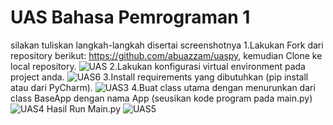# UAS Bahasa Pemrograman 1

silakan tuliskan langkah-langkah disertai screenshotnya
1.Lakukan Fork dari repository berikut: https://github.com/abuazzam/uaspy, kemudian Clone
ke local repository.
![UAS](https://user-images.githubusercontent.com/46892500/55854448-ee1ef280-5b8e-11e9-933f-820eb09470f3.jpg)
2.Lakukan konfigurasi virtual environment pada project anda.
![UAS6](https://user-images.githubusercontent.com/46892500/55876433-d4e36980-5bc1-11e9-8b66-09cc944c19ac.jpg)
3.Install requirements yang dibutuhkan (pip install atau dari PyCharm).
![UAS3](https://user-images.githubusercontent.com/46892500/55876492-fd6b6380-5bc1-11e9-8acf-cf1e9e52311b.jpg)
4.Buat class utama dengan menurunkan dari class BaseApp dengan nama App (seusikan kode
program pada main.py)
![UAS4](https://user-images.githubusercontent.com/46892500/55876576-2855b780-5bc2-11e9-93a0-16bd6cf2935f.jpg)
Hasil Run Main.py
![UAS5](https://user-images.githubusercontent.com/46892500/55876625-3dcae180-5bc2-11e9-860f-cb65ae5e2174.jpg)
